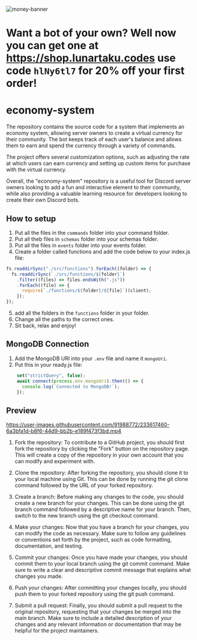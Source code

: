 ![money-banner](https://user-images.githubusercontent.com/91988772/233615895-655a1667-0988-4780-b6fe-d5b46e5bd8e9.png)
# Want a bot of your own? Well now you can get one at https://shop.lunartaku.codes use code `hlNy6tl7` for 20% off your first order!

# economy-system
The repository contains the source code for a system that implements an economy system, allowing server owners to create a virtual currency for their community. The bot keeps track of each user's balance and allows them to earn and spend the currency through a variety of commands.

The project offers several customization options, such as adjusting the rate at which users can earn currency and setting up custom items for purchase with the virtual currency.

Overall, the "economy-system" repository is a useful tool for Discord server owners looking to add a fun and interactive element to their community, while also providing a valuable learning resource for developers looking to create their own Discord bots.

## How to setup
1. Put all the files in the `commands` folder into your command folder.
2. Put all theb files in `schemas` folder into your schemas folder.
3. Put all the files in `events` folder into your events folder.
4. Create a folder called functions and add the code below to your index.js file:
```js
fs.readdirSync("./src/functions").forEach((folder) => {
  fs.readdirSync(`./src/functions/${folder}`)
    .filter((files) => files.endsWith(".js"))
    .forEach((file) => {
      require(`./functions/${folder}/${file}`)(client);
    });
});
```
5. add all the folders in the `functions` folder in your folder.
6. Change all the paths to the correct ones.
7. Sit back, relax and enjoy!

## MongoDB Connection
1. Add the MongoDB URI into your `.env` file and name it `mongoUri`.
2. Put this in your ready.js file:
```js
    set("strictQuery", false);
    await connect(process.env.mongoUri).then(() => {
      console.log(`Connected to MongoDB!`);
    });
```

## Preview
https://user-images.githubusercontent.com/91988772/233617460-6a3bfa1d-b8f6-44d9-bb2b-e189f473f3bd.mp4

1. Fork the repository: To contribute to a GitHub project, you should first fork the repository by clicking the "Fork" button on the repository page. This will create a copy of the repository in your own account that you can modify and experiment with.

2. Clone the repository: After forking the repository, you should clone it to your local machine using Git. This can be done by running the git clone command followed by the URL of your forked repository.

3. Create a branch: Before making any changes to the code, you should create a new branch for your changes. This can be done using the git branch command followed by a descriptive name for your branch. Then, switch to the new branch using the git checkout command.

4. Make your changes: Now that you have a branch for your changes, you can modify the code as necessary. Make sure to follow any guidelines or conventions set forth by the project, such as code formatting, documentation, and testing.

5. Commit your changes: Once you have made your changes, you should commit them to your local branch using the git commit command. Make sure to write a clear and descriptive commit message that explains what changes you made.

6. Push your changes: After committing your changes locally, you should push them to your forked repository using the git push command.

7. Submit a pull request: Finally, you should submit a pull request to the original repository, requesting that your changes be merged into the main branch. Make sure to include a detailed description of your changes and any relevant information or documentation that may be helpful for the project maintainers.
